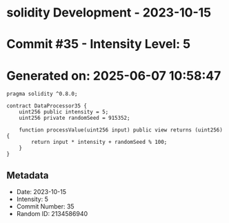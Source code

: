 ﻿# solidity Development - 2023-10-15
# Commit #35 - Intensity Level: 5
# Generated on: 2025-06-07 10:58:47
```solidity
pragma solidity ^0.8.0;

contract DataProcessor35 {
    uint256 public intensity = 5;
    uint256 private randomSeed = 915352;

    function processValue(uint256 input) public view returns (uint256) {
        return input * intensity + randomSeed % 100;
    }
}
```
## Metadata
- Date: 2023-10-15
- Intensity: 5
- Commit Number: 35
- Random ID: 2134586940
